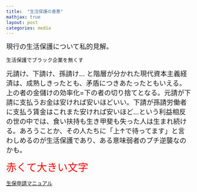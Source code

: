 ```yaml
---
title:  "生活保護の善悪"
mathjax: true
layout: post
categories: media
---
```



<span style="font-size: 130%">現行の生活保護について私的見解。</span>

生活保護でブラック企業を無くす

<span style="font-size: 130%">元請け、下請け、孫請け… と階層が分かれた現代資本主義経済は、成熟しきったとも、矛盾につきあたったともいえる。上の者の金儲けの効率化=下の者の切り捨てとなる。元請が下請に支払うお金は安ければ安いほどいい。下請が孫請労働者に支払う賃金はこれまた安ければ安いほど…という利益相反の世の中では、食い扶持も生き甲斐も失った人は生まれ続ける。あろうことか、その人たちに「上↑で待ってます」と言わしめるのが生活保護であり、ある意味弱者のプチ逆襲なのかも。</span>

<span style="font-size: 200%; color: red;">赤くて大きい文字</span>

[生保申請マニュアル](https://docs.google.com/document/d/14lv7WJjZK0jcjpD3xnEfFFuS72kNyaSj_HSGfM0BjrM/edit?usp=sharing)

